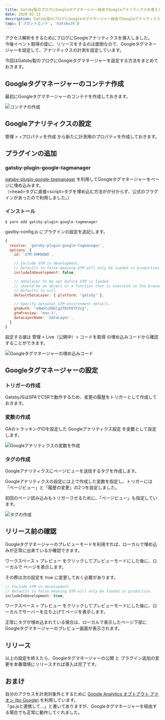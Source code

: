 ```yaml
---
title: Gatsby製のブログにGoogleタグマネージャー経由でGoogleアナリティクスを導入する
date: 2020-02-13
description: Gatsby製のブログにGoogleタグマネージャー経由でGoogleアナリティクスを導入する
tags: ['フロントエンド', 'GatsbyJS']
---
```

アクセス解析をするためにブログにGoogleアナリティクスを導入しました。\
今後イベント取得の度に、リリースをするのは面倒なので、Googleタグマネージャーを設定して、アナリティクスの計測を設定しています。

今回はGatsby製のブログにGoogleタグマネージャーを設定する方法をまとめておきます。

## Googleタグマネージャーのコンテナ作成

最初にGoogleタグマネージャーのコンテナを作成しておきます。

![コンテナの作成](/images/posts/gatsbyjs-gtm/gtm-container-new.png)

## Googleアナリティクスの設定

管理 > +プロパティを作成 から新たに計測用のプロパティを作成しておきます。

## プラグインの追加

### gatsby-plugin-google-tagmanager

[gatsby-plugin-google-tagmanager](https://www.gatsbyjs.org/packages/gatsby-plugin-google-tagmanager/) を利用してGoogleタグマネージャーをページに埋め込みます。  
（\<head>タグに直接\<script>タグを埋め込む方法がが分からず、公式のプラグインがあったので利用しました。）

### インストール

```
$ yarn add gatsby-plugin-google-tagmanager
```

gastby-config.js にプラグインの設定を追記します。

```javascript
{
  resolve: `gatsby-plugin-google-tagmanager`,
  options: {
    id: `GTM-5MKNQWX`,

    // Include GTM in development.
    // Defaults to false meaning GTM will only be loaded in production.
    includeInDevelopment: false,

    // datalayer to be set before GTM is loaded
    // should be an object or a function that is executed in the browser
    // Defaults to null
    defaultDataLayer: { platform: "gatsby" },

    // Specify optional GTM environment details.
    gtmAuth: "xNwDtuXDGlgZTO1P8TF2cg",
    gtmPreview: "env-1",
    dataLayerName: 'dataLayer',
  }
}
```

設定する値は 管理 > Live（公開中）> コードを取得 の埋め込みコードから確認することができます。

![Googleタグマネージャーの埋め込みコード](/images/posts/gatsbyjs-gtm/gtm-script.png)

## Googleタグマネージャーの設定

### トリガーの作成

GatsbyJSはSPAでCSRで動作するため、変更の履歴をトリガーとして作成しておきます。

### 変数の作成

GAのトラッキングIDを設定した Googleアナリティクス設定 を変数として設定します。

![Googleアナリティクスの変数を作成](/images/posts/gatsbyjs-gtm/gtm-ga-variable.png)

### タグの作成

Googleアナリティクスにページビューを送信するタグを作成します。

Googleアナリティクスの設定には上で作成した変数を指定し、トリガーには「ページビュー」と「履歴の変更」の2つを設定しました。

初回のページ読み込みもトリガーさせるために、「ページビュー」も指定しています。

![タグの作成](/images/posts/gatsbyjs-gtm/gtm-tag.png)

## リリース前の確認

Googleタグマネージャーのプレビューモードを利用すれば、ローカルで埋め込みが正常に出来ているか確認できます。  

ワークスペース > プレビュー をクリックしてプレビューモードにした後に、ローカルで ページを表示します。

その際は次の設定を true に変更しておく必要があります。

```javascript
// Include GTM in development.
// Defaults to false meaning GTM will only be loaded in production.
includeInDevelopment: true,
```

ワークスペース > プレビュー をクリックしてプレビューモードにした後に、ローカルでサーバーを立ち上げてページを表示します。

正常にタグが埋め込まれている場合は、ローカルで表示したページ下部にGoogleタグマネージャーのプレビュー画面が表示されます。

## リリース

以上の設定を終えたら、Googleタグマネージャーの公開 と プラグイン追加の変更を本番環境にリリースすれば導入は完了です。

## おまけ

自分のアクセスを計測対象外とするために [Google Analytics オプトアウト アドオン (by Google)](https://chrome.google.com/webstore/detail/google-analytics-opt-out/fllaojicojecljbmefodhfapmkghcbnh) を利用しています。  
「ga.jsと連携して...」と書いてありますが、Googleタグマネージャーを経由する場合でも正常に動作してくれました。
